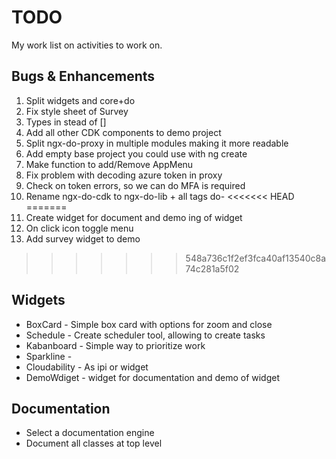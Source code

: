 # TODO
My work list on activities to work on.

## Bugs & Enhancements
1. Split widgets and core+do
1. Fix style sheet of Survey
1. Types in stead of []
1. Add all other CDK components to demo project 
1. Split ngx-do-proxy in multiple modules making it more readable
1. Add empty base project you could use with ng create
1. Make function to add/Remove AppMenu 
1. Fix problem with decoding azure token in proxy
1. Check on token errors, so we can do MFA is required
1. Rename ngx-do-cdk to ngx-do-lib + all tags do-
<<<<<<< HEAD
=======
1. Create widget for document and demo ing of widget
1. On click icon toggle menu
1. Add survey widget to demo
>>>>>>> 548a736c1f2ef3fca40af13540c8a74c281a5f02


## Widgets
* BoxCard - Simple box card with options for zoom and close
* Schedule - Create scheduler tool, allowing to create  tasks
* Kabanboard - Simple way to prioritize work
* Sparkline - 
* Cloudability - As ipi or widget
* DemoWdiget - widget for documentation and demo of widget

## Documentation
* Select a documentation engine
* Document all classes at top level


